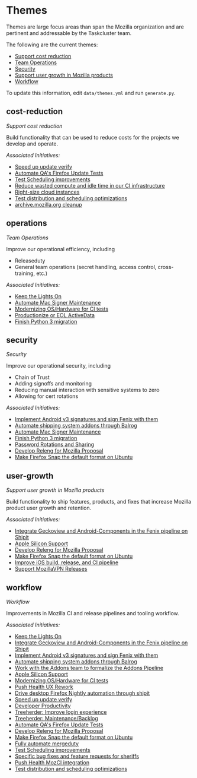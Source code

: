 # Themes

Themes are large focus areas than span the Mozilla organization and are pertinent and addressable by the Taskcluster team.

The following are the current themes:

* [Support cost reduction](#cost-reduction)
* [Team Operations](#operations)
* [Security](#security)
* [Support user growth in Mozilla products](#user-growth)
* [Workflow](#workflow)

To update this information, edit `data/themes.yml` and run `generate.py`.

## cost-reduction
*Support cost reduction*

Build functionality that can be used to reduce costs for the projects we develop and operate.

*Associated Initiatives:*

* [Speed up update verify](./initiatives.md#speed-up-update-verify)
* [Automate QA's Firefox Update Tests](./initiatives.md#automate-firefox-update-tests)
* [Test Scheduling improvements](./initiatives.md#test-scheduling)
* [Reduce wasted compute and idle time in our CI infrastructure](./initiatives.md#task-efficiencies)
* [Right-size cloud instances](./initiatives.md#right-size-instances)
* [Test distribution and scheduling optimizations](./initiatives.md#test-distribution-optimization)
* [archive.mozilla.org cleanup](./initiatives.md#archive-cleanup)


## operations
*Team Operations*

Improve our operational efficiency, including
 * Releaseduty
 * General team operations (secret handling, access control, cross-training, etc.)

*Associated Initiatives:*

* [Keep the Lights On](./initiatives.md#ktlo)
* [Automate Mac Signer Maintenance](./initiatives.md#automate-mac-signer-maintenance)
* [Modernizing OS/Hardware for CI tests](./initiatives.md#modernizing-test-platforms)
* [Productionize or EOL ActiveData](./initiatives.md#activedata-eol)
* [Finish Python 3 migration](./initiatives.md#python-3-migration)


## security
*Security*

Improve our operational security, including
 * Chain of Trust
 * Adding signoffs and monitoring
 * Reducing manual interaction with sensitive systems to zero
 * Allowing for cert rotations

*Associated Initiatives:*

* [Implement Android v3 signatures and sign Fenix with them](./initiatives.md#fenix-v3-signatures)
* [Automate shipping system addons through Balrog](./initiatives.md#system-addons-balrog)
* [Automate Mac Signer Maintenance](./initiatives.md#automate-mac-signer-maintenance)
* [Finish Python 3 migration](./initiatives.md#python-3-migration)
* [Password Rotations and Sharing](./initiatives.md#password-rotations)
* [Develop Releng for Mozilla Proposal](./initiatives.md#releng-for-mozilla-proposal)
* [Make Firefox Snap the default format on Ubuntu](./initiatives.md#firefox-snap-default)


## user-growth
*Support user growth in Mozilla products*

Build functionality to ship features, products, and fixes that increase Mozilla product user growth and retention.

*Associated Initiatives:*

* [Integrate Geckoview and Android-Components in the Fenix pipeline on Shipit](./initiatives.md#geckoview-android-components-shipit)
* [Apple Silicon Support](./initiatives.md#apple-silicon-support)
* [Develop Releng for Mozilla Proposal](./initiatives.md#releng-for-mozilla-proposal)
* [Make Firefox Snap the default format on Ubuntu](./initiatives.md#firefox-snap-default)
* [Improve iOS build, release, and CI pipeline](./initiatives.md#ios-needs)
* [Support MozillaVPN Releases](./initiatives.md#mozillavpn)


## workflow
*Workflow*

Improvements in Mozilla CI and release pipelines and tooling workflow.

*Associated Initiatives:*

* [Keep the Lights On](./initiatives.md#ktlo)
* [Integrate Geckoview and Android-Components in the Fenix pipeline on Shipit](./initiatives.md#geckoview-android-components-shipit)
* [Implement Android v3 signatures and sign Fenix with them](./initiatives.md#fenix-v3-signatures)
* [Automate shipping system addons through Balrog](./initiatives.md#system-addons-balrog)
* [Work with the Addons team to formalize the Addons Pipeline](./initiatives.md#formalize-addons-pipeline)
* [Apple Silicon Support](./initiatives.md#apple-silicon-support)
* [Modernizing OS/Hardware for CI tests](./initiatives.md#modernizing-test-platforms)
* [Push Health UX Rework](./initiatives.md#push-health-ux-rework)
* [Drive desktop Firefox Nightly automation through shipit](./initiatives.md#firefox-nightly-shipit)
* [Speed up update verify](./initiatives.md#speed-up-update-verify)
* [Developer Productivity](./initiatives.md#developer-productivity)
* [Treeherder: Improve login experience](./initiatives.md#treeherder-login-experience)
* [Treeherder: Maintenance/Backlog](./initiatives.md#treeherder-maintenance)
* [Automate QA's Firefox Update Tests](./initiatives.md#automate-firefox-update-tests)
* [Develop Releng for Mozilla Proposal](./initiatives.md#releng-for-mozilla-proposal)
* [Make Firefox Snap the default format on Ubuntu](./initiatives.md#firefox-snap-default)
* [Fully automate mergeduty](./initiatives.md#automate-mergeduty)
* [Test Scheduling improvements](./initiatives.md#test-scheduling)
* [Specific bug fixes and feature requests for sheriffs](./initiatives.md#treeherder-sheriff-requests)
* [Push Health MozCI integration](./initiatives.md#push-health-mozci)
* [Test distribution and scheduling optimizations](./initiatives.md#test-distribution-optimization)

